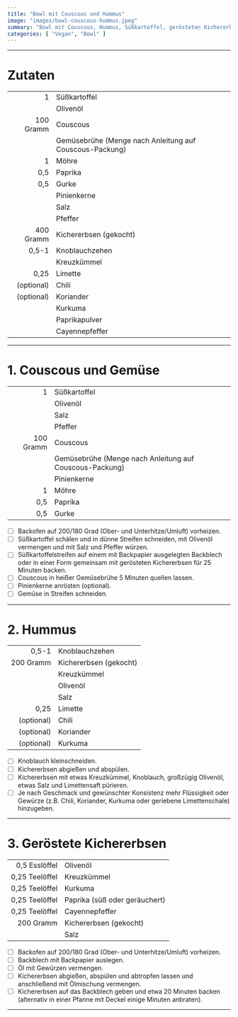 ```yaml
---
title: "Bowl mit Couscous und Hummus"
image: "images/bowl-couscous-hummus.jpeg"
summary: "Bowl mit Couscous, Hummus, Süßkartoffel, gerösteten Kichererbsen und frischem Gemüse"
categories: [ "Vegan", "Bowl" ]
---
```


---

# Zutaten

|            |                                                         |
|-----------:|:--------------------------------------------------------|
|          1 | Süßkartoffel                                            |
|            | Olivenöl                                                |
|  100 Gramm | Couscous                                                |
|            | Gemüsebrühe (Menge nach Anleitung auf Couscous-Packung) |
|          1 | Möhre                                                   |
|        0,5 | Paprika                                                 |
|        0,5 | Gurke                                                   |
|            | Pinienkerne                                             |
|            | Salz                                                    |
|            | Pfeffer                                                 |
|  400 Gramm | Kichererbsen (gekocht)                                  |
|      0,5-1 | Knoblauchzehen                                          |
|            | Kreuzkümmel                                             |
|       0,25 | Limette                                                 |
| (optional) | Chili                                                   |
| (optional) | Koriander                                               |
|            | Kurkuma                                                 |
|            | Paprikapulver                                           |
|            | Cayennepfeffer                                          |

---

# 1. Couscous und Gemüse

|           |                                                         |
|----------:|:--------------------------------------------------------|
|         1 | Süßkartoffel                                            |
|           | Olivenöl                                                |
|           | Salz                                                    |
|           | Pfeffer                                                 |
| 100 Gramm | Couscous                                                |
|           | Gemüsebrühe (Menge nach Anleitung auf Couscous-Packung) |
|           | Pinienkerne                                             |
|         1 | Möhre                                                   |
|       0,5 | Paprika                                                 |
|       0,5 | Gurke                                                   |

- [ ] Backofen auf 200/180 Grad (Ober- und Unterhitze/Umluft) vorheizen.
- [ ] Süßkartoffel schälen und in dünne Streifen schneiden, mit Olivenöl vermengen und mit Salz und Pfeffer würzen.
- [ ] Süßkartoffelstreifen auf einem mit Backpapier ausgelegten Backblech oder in einer Form gemeinsam mit gerösteten
  Kichererbsen für 25 Minuten backen.
- [ ] Couscous in heißer Gemüsebrühe 5 Minuten quellen lassen.
- [ ] Pinienkerne anrösten (optional).
- [ ] Gemüse in Streifen schneiden.

---

# 2. Hummus

|            |                        |
|-----------:|:-----------------------|
|      0,5-1 | Knoblauchzehen         |
|  200 Gramm | Kichererbsen (gekocht) |
|            | Kreuzkümmel            |
|            | Olivenöl               |
|            | Salz                   |
|       0,25 | Limette                |
| (optional) | Chili                  |
| (optional) | Koriander              |
| (optional) | Kurkuma                |

- [ ] Knoblauch kleinschneiden.
- [ ] Kichererbsen abgießen und abspülen.
- [ ] Kichererbsen mit etwas Kreuzkümmel, Knoblauch, großzügig Olivenöl, etwas Salz und Limettensaft pürieren.
- [ ] Je nach Geschmack und gewünschter Konsistenz mehr Flüssigkeit oder Gewürze (z.B. Chili, Koriander, Kurkuma oder
  geriebene Limettenschale) hinzugeben.

---

# 3. Geröstete Kichererbsen

|                |                               |
|---------------:|:------------------------------|
|  0,5 Esslöffel | Olivenöl                      |
| 0,25 Teelöffel | Kreuzkümmel                   |
| 0,25 Teelöffel | Kurkuma                       |
| 0,25 Teelöffel | Paprika (süß oder geräuchert) |
| 0,25 Teelöffel | Cayennepfeffer                |
|      200 Gramm | Kichererbsen (gekocht)        |
|                | Salz                          |

- [ ] Backofen auf 200/180 Grad (Ober- und Unterhitze/Umluft) vorheizen.
- [ ] Backblech mit Backpapier auslegen.
- [ ] Öl mit Gewürzen vermengen.
- [ ] Kichererbsen abgießen, abspülen und abtropfen lassen und anschließend mit Ölmischung vermengen.
- [ ] Kichererbsen auf das Backblech geben und etwa 20 Minuten backen (alternativ in einer Pfanne mit Deckel einige
  Minuten anbraten).

---
